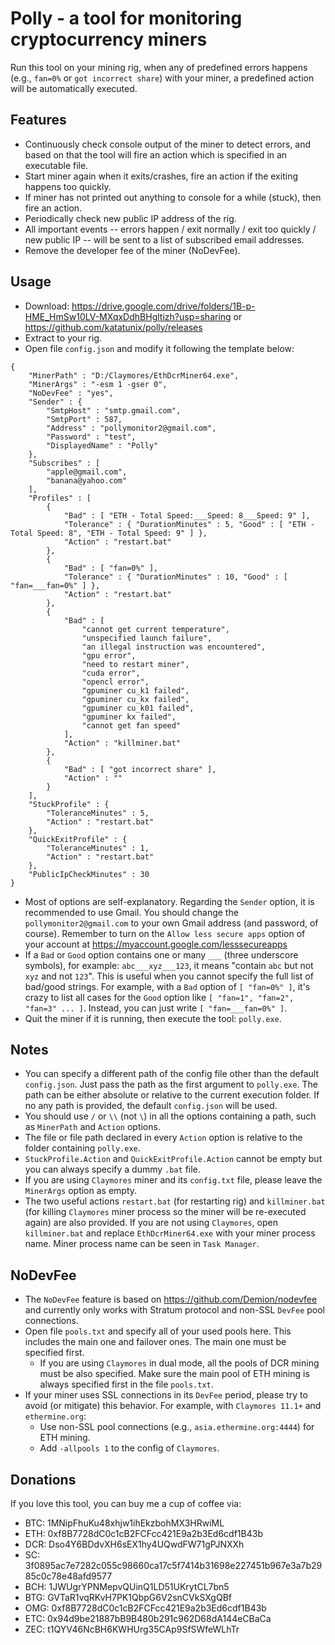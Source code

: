 Polly - a tool for monitoring cryptocurrency miners
===================================================

Run this tool on your mining rig, when any of predefined errors happens (e.g., `fan=0%` or `got incorrect share`) with your miner, a predefined action will be automatically executed.

## Features
* Continuously check console output of the miner to detect errors, and based on that the tool will fire an action which is specified in an executable file.
* Start miner again when it exits/crashes, fire an action if the exiting happens too quickly.
* If miner has not printed out anything to console for a while (stuck), then fire an action.
* Periodically check new public IP address of the rig.
* All important events -- errors happen / exit normally / exit too quickly / new public IP -- will be sent to a list of subscribed email addresses.
* Remove the developer fee of the miner (NoDevFee).

## Usage
* Download: https://drive.google.com/drive/folders/1B-p-HME_HmSw10LV-MXqxDdhBHgltizh?usp=sharing or https://github.com/katatunix/polly/releases
* Extract to your rig.
* Open file `config.json` and modify it following the template below:
```
{
    "MinerPath" : "D:/Claymores/EthDcrMiner64.exe",
    "MinerArgs" : "-esm 1 -gser 0",
    "NoDevFee" : "yes",
    "Sender" : {
        "SmtpHost" : "smtp.gmail.com",
        "SmtpPort" : 587,
        "Address" : "pollymonitor2@gmail.com",
        "Password" : "test",
        "DisplayedName" : "Polly"
    },
    "Subscribes" : [
        "apple@gmail.com",
        "banana@yahoo.com"
    ],
    "Profiles" : [
        {
            "Bad" : [ "ETH - Total Speed:___Speed: 8___Speed: 9" ],
            "Tolerance" : { "DurationMinutes" : 5, "Good" : [ "ETH - Total Speed: 8", "ETH - Total Speed: 9" ] },
            "Action" : "restart.bat"
        },
        {
            "Bad" : [ "fan=0%" ],
            "Tolerance" : { "DurationMinutes" : 10, "Good" : [ "fan=___fan=0%" ] },
            "Action" : "restart.bat"
        },
        {
            "Bad" : [
                "cannot get current temperature",
                "unspecified launch failure",
                "an illegal instruction was encountered",
                "gpu error",
                "need to restart miner",
                "cuda error",
                "opencl error",
                "gpuminer cu_k1 failed",
                "gpuminer cu_kx failed",
                "gpuminer cu_k01 failed",
                "gpuminer kx failed",
                "cannot get fan speed"
            ],
            "Action" : "killminer.bat"
        },
        {
            "Bad" : [ "got incorrect share" ],
            "Action" : ""
        }
    ],
    "StuckProfile" : {
        "ToleranceMinutes" : 5,
        "Action" : "restart.bat"
    },
    "QuickExitProfile" : {
        "ToleranceMinutes" : 1,
        "Action" : "restart.bat"
    },
    "PublicIpCheckMinutes" : 30
}
```
* Most of options are self-explanatory. Regarding the `Sender` option, it is recommended to use Gmail. You should change the `pollymonitor2@gmail.com` to your own Gmail address (and password, of course). Remember to turn on the  `Allow less secure apps` option of your account at https://myaccount.google.com/lesssecureapps
* If a `Bad` or `Good` option contains one or many `___` (three underscore symbols), for example: `abc___xyz___123`, it means "contain `abc` but not `xyz` and not `123`". This is useful when you cannot specify the full list of bad/good strings. For example, with a `Bad` option of `[ "fan=0%" ]`, it's crazy to list all cases for the `Good` option like `[ "fan=1", "fan=2", "fan=3" ... ]`. Instead, you can just write `[ "fan=___fan=0%" ]`.
* Quit the miner if it is running, then execute the tool: `polly.exe`.

## Notes
* You can specify a different path of the config file other than the default `config.json`. Just pass the path as the first argument to `polly.exe`. The path can be either absolute or relative to the current execution folder. If no any path is provided, the default `config.json` will be used.
* You should use `/` or `\\` (not `\`) in all the options containing a path, such as `MinerPath` and `Action` options.
* The file or file path declared in every `Action` option is relative to the folder containing `polly.exe`.
* `StuckProfile.Action` and `QuickExitProfile.Action` cannot be empty but you can always specify a dummy `.bat` file.
* If you are using `Claymores` miner and its `config.txt` file, please leave the `MinerArgs` option as empty.
* The two useful actions `restart.bat` (for restarting rig) and `killminer.bat` (for killing `Claymores` miner process so the miner will be re-executed again) are also provided. If you are not using `Claymores`, open `killminer.bat` and replace `EthDcrMiner64.exe` with your miner process name. Miner process name can be seen in `Task Manager`.

## NoDevFee
* The `NoDevFee` feature is based on https://github.com/Demion/nodevfee and currently only works with Stratum protocol and non-SSL `DevFee` pool connections.
* Open file `pools.txt` and specify all of your used pools here. This includes the main one and failover ones. The main one must be specified first.
    * If you are using `Claymores` in dual mode, all the pools of DCR mining must be also specified. Make sure the main pool of ETH mining is always specified first in the file `pools.txt`.
* If your miner uses SSL connections in its `DevFee` period, please try to avoid (or mitigate) this behavior. For example, with `Claymores 11.1+` and `ethermine.org`:
    * Use non-SSL pool connections (e.g., `asia.ethermine.org:4444`) for ETH mining.
    * Add `-allpools 1` to the config of `Claymores`.

## Donations
If you love this tool, you can buy me a cup of coffee via:
* BTC: 1MNipFhuKu48xhjw1ihEkzbohMX3HRwiML
* ETH: 0xf8B7728dC0c1cB2FCFcc421E9a2b3Ed6cdf1B43b
* DCR: Dso4Y6BDdvXH6sEX1hy4UQwdFW71gPJNXXh
* SC: 3f0895ac7e7282c055c98660ca17c5f7414b31698e227451b967e3a7b2985c0c78e48afd9577
* BCH: 1JWUgrYPNMepvQUinQ1LD51UKrytCL7bn5
* BTG: GVTaR1vqRKvH7PK1QbpG6V2snCVkSXgQBf
* OMG: 0xf8B7728dC0c1cB2FCFcc421E9a2b3Ed6cdf1B43b
* ETC: 0x94d9be21887bB9B480b291c962D68dA144eCBaCa
* ZEC: t1QYV46NcBH6KWHUrg35CAp9SfSWfeWLhTr
